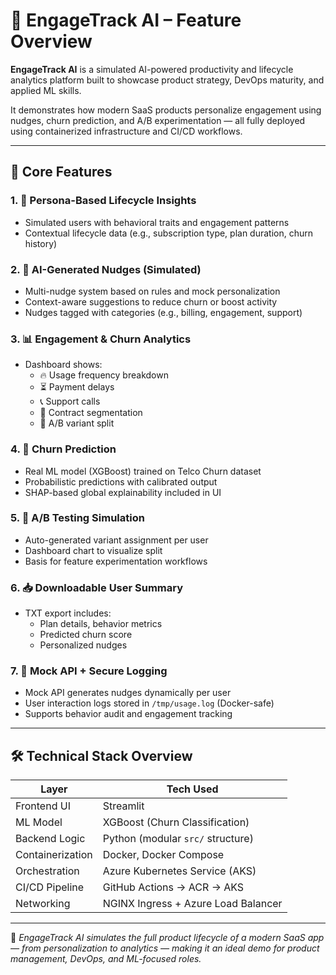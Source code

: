 # 🚀 EngageTrack AI – Feature Overview

**EngageTrack AI** is a simulated AI-powered productivity and lifecycle analytics platform built to showcase product strategy, DevOps maturity, and applied ML skills.

It demonstrates how modern SaaS products personalize engagement using nudges, churn prediction, and A/B experimentation — all fully deployed using containerized infrastructure and CI/CD workflows.

---

## 🔧 Core Features

### 1. 👤 Persona-Based Lifecycle Insights
- Simulated users with behavioral traits and engagement patterns
- Contextual lifecycle data (e.g., subscription type, plan duration, churn history)

### 2. 🧠 AI-Generated Nudges (Simulated)
- Multi-nudge system based on rules and mock personalization
- Context-aware suggestions to reduce churn or boost activity
- Nudges tagged with categories (e.g., billing, engagement, support)

### 3. 📊 Engagement & Churn Analytics
- Dashboard shows:
  - 🔥 Usage frequency breakdown
  - ⏳ Payment delays
  - 📞 Support calls
  - 📅 Contract segmentation
  - 🧪 A/B variant split

### 4. 🔮 Churn Prediction
- Real ML model (XGBoost) trained on Telco Churn dataset
- Probabilistic predictions with calibrated output
- SHAP-based global explainability included in UI

### 5. 🧪 A/B Testing Simulation
- Auto-generated variant assignment per user
- Dashboard chart to visualize split
- Basis for feature experimentation workflows

### 6. 📥 Downloadable User Summary
- TXT export includes:
  - Plan details, behavior metrics
  - Predicted churn score
  - Personalized nudges

### 7. 🔁 Mock API + Secure Logging
- Mock API generates nudges dynamically per user
- User interaction logs stored in `/tmp/usage.log` (Docker-safe)
- Supports behavior audit and engagement tracking

---

## 🛠 Technical Stack Overview

| Layer             | Tech Used                          |
|------------------|------------------------------------|
| Frontend UI       | Streamlit                          |
| ML Model          | XGBoost (Churn Classification)     |
| Backend Logic     | Python (modular `src/` structure)  |
| Containerization  | Docker, Docker Compose             |
| Orchestration     | Azure Kubernetes Service (AKS)     |
| CI/CD Pipeline    | GitHub Actions → ACR → AKS         |
| Networking        | NGINX Ingress + Azure Load Balancer|

---

🎯 *EngageTrack AI simulates the full product lifecycle of a modern SaaS app — from personalization to analytics — making it an ideal demo for product management, DevOps, and ML-focused roles.*
